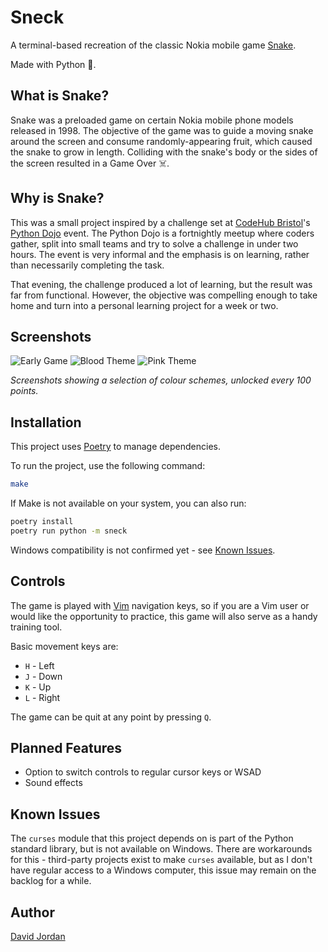 # Sneck

A terminal-based recreation of the classic Nokia mobile game
[Snake](https://en.wikipedia.org/wiki/Snake_(1998_video_game)).

Made with Python 🐍.


## What is Snake?

Snake was a preloaded game on certain Nokia mobile phone models released in
1998. The objective of the game was to guide a moving snake around the screen and
consume randomly-appearing fruit, which caused the snake to grow in length.
Colliding with the snake's body or the sides of the screen resulted in a Game
Over ☠️.


## Why is Snake?

This was a small project inspired by a challenge set at [CodeHub
Bristol](https://www.meetup.com/codehub-bristol/)'s [Python
Dojo](https://bristol.github.io/code-hub-bristol/python-code-dojo-workshop-wednesdays-date/)
event. The Python Dojo is a fortnightly meetup where coders gather, split into
small teams and try to solve a challenge in under two hours. The event is very
informal and the emphasis is on learning, rather than necessarily completing the
task.

That evening, the challenge produced a lot of learning, but the result was far
from functional. However, the objective was compelling enough to take home and
turn into a personal learning project for a week or two.


## Screenshots

![Early Game](https://github.com/DaveDangereux/sneck/assets/61416292/1da49e32-d317-43b2-9092-3d2e4acc11e9)
![Blood Theme](https://github.com/DaveDangereux/sneck/assets/61416292/b0683abe-df21-46f8-9cec-e0931e55ef04)
![Pink Theme](https://github.com/DaveDangereux/sneck/assets/61416292/40de4aa8-fe33-4b10-a826-4473cc707e54)

*Screenshots showing a selection of colour schemes, unlocked every 100 points.*


## Installation

This project uses [Poetry](https://python-poetry.org/) to manage dependencies.

To run the project, use the following command:

```bash
make
```

If Make is not available on your system, you can also run:

```bash
poetry install
poetry run python -m sneck
```

Windows compatibility is not confirmed yet - see [Known
Issues](https://github.com/DaveDangereux/sneck/tree/dave/dt-58-update-readme?tab=readme-ov-file#known-issues).


## Controls

The game is played with [Vim](https://en.wikipedia.org/wiki/Vim_(text_editor))
navigation keys, so if you are a Vim user or would like the opportunity to
practice, this game will also serve as a handy training tool.

Basic movement keys are:

* `H` - Left
* `J` - Down
* `K` - Up
* `L` - Right

The game can be quit at any point by pressing `Q`.


## Planned Features

* Option to switch controls to regular cursor keys or WSAD
* Sound effects


## Known Issues

The `curses` module that this project depends on is part of the Python standard
library, but is not available on Windows. There are workarounds for this -
third-party projects exist to make `curses` available, but as I don't have
regular access to a Windows computer, this issue may remain on the backlog for a
while.


## Author
[David Jordan](https://github.com/davedangereux)
